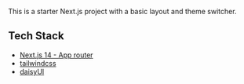 This is a starter Next.js project with a basic layout and theme switcher.

## Tech Stack
- [Next.js 14 - App router](https://nextjs.org/docs)
- [tailwindcss](https://tailwindcss.com)
- [daisyUI](https://daisyui.com)